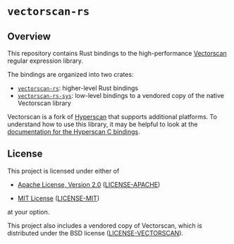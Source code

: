 # `vectorscan-rs`

## Overview

This repository contains Rust bindings to the high-performance [Vectorscan](https://github.com/Vectorcamp/vectorscan) regular expression library.

The bindings are organized into two crates:

- [`vectorscan-rs`](vectorscan-rs): higher-level Rust bindings
- [`vectorscan-rs-sys`](vectorscan-rs-sys): low-level bindings to a vendored copy of the native Vectorscan library

Vectorscan is a fork of [Hyperscan](https://github.com/Intel/hyperscan) that supports additional platforms.
To understand how to use this library, it may be helpful to look at the [documentation for the Hyperscan C bindings](https://intel.github.io/hyperscan/dev-reference/).

## License

This project is licensed under either of

- [Apache License, Version 2.0](https://www.apache.org/licenses/LICENSE-2.0)
  ([LICENSE-APACHE](LICENSE-APACHE))

- [MIT License](https://opensource.org/licenses/MIT)
  ([LICENSE-MIT](LICENSE-MIT))

at your option.

This project also includes a vendored copy of Vectorscan, which is distributed under the BSD license ([LICENSE-VECTORSCAN](LICENSE-VECTORSCAN)).
